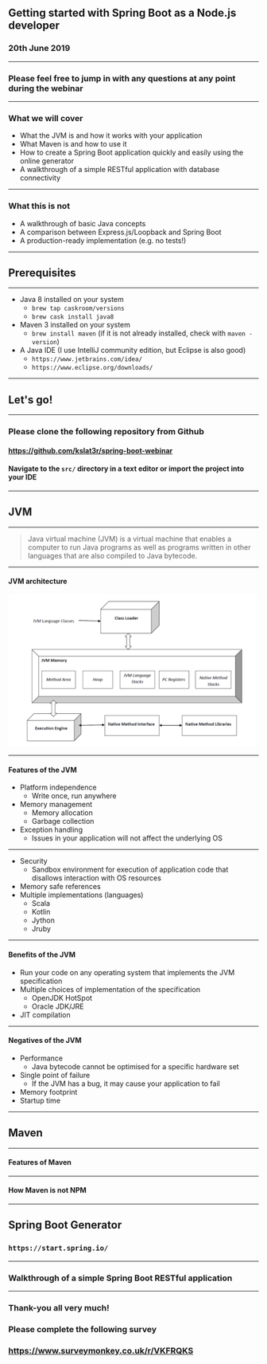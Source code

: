 ## Getting started with Spring Boot as a Node.js developer

### 20th June 2019

---

### Please feel free to jump in with any questions at any point during the webinar

---

### What we will cover

* What the JVM is and how it works with your application
* What Maven is and how to use it
* How to create a Spring Boot application quickly and easily using the online generator
* A walkthrough of a simple RESTful application with database connectivity

---

### What this is not

* A walkthrough of basic Java concepts
* A comparison between Express.js/Loopback and Spring Boot
* A production-ready implementation (e.g. no tests!)

---

## Prerequisites

---

* Java 8 installed on your system
  * `brew tap caskroom/versions`
  * `brew cask install java8`
* Maven 3 installed on your system
  * `brew install maven` (if it is not already installed, check with `maven -version`)
* A Java IDE (I use IntelliJ community edition, but Eclipse is also good)
  * `https://www.jetbrains.com/idea/`
  * `https://www.eclipse.org/downloads/`

---

## Let's go!

---

### Please clone the following repository from Github

#### https://github.com/kslat3r/spring-boot-webinar
#### Navigate to the `src/` directory in a text editor or import the project into your IDE

---

## JVM

---

>  Java virtual machine (JVM) is a virtual machine that enables a computer to run Java programs as well as programs written in other languages that are also compiled to Java bytecode.

---

#### JVM architecture

![JVM architecture](https://github.com/kslat3r/spring-boot-webinar/raw/master/deck/assets/image/jvm-architecture.png)

---

#### Features of the JVM

* Platform independence 
  * Write once, run anywhere
* Memory management
  * Memory allocation
  * Garbage collection
* Exception handling
  * Issues in your application will not affect the underlying OS

---

* Security
  * Sandbox environment for execution of application code that disallows interaction with OS resources
* Memory safe references
* Multiple implementations (languages)
  * Scala
  * Kotlin
  * Jython
  * Jruby

---

#### Benefits of the JVM

* Run your code on any operating system that implements the JVM specification
* Multiple choices of implementation of the specification
  * OpenJDK HotSpot
  * Oracle JDK/JRE
* JIT compilation

---

#### Negatives of the JVM

* Performance
  * Java bytecode cannot be optimised for a specific hardware set
* Single point of failure
  * If the JVM has a bug, it may cause your application to fail
* Memory footprint
* Startup time

---

## Maven

---

#### Features of Maven

---

#### How Maven is not NPM

---

## Spring Boot Generator
### `https://start.spring.io/`

---

### Walkthrough of a simple Spring Boot RESTful application

---

### Thank-you all very much!

### Please complete the following survey

### https://www.surveymonkey.co.uk/r/VKFRQKS